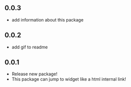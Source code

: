 ## 0.0.3
* add information about this package

## 0.0.2
* add gif to readme

## 0.0.1

* Release new package!
* This package can jump to widget like a html internal link!
